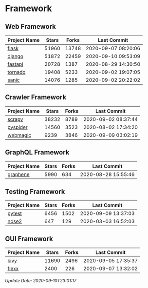 # Framework

## Web Framework

| Project Name | Stars | Forks | Last Commit |
| ------------ | ----- | ----- | ----------- |
| [flask](https://github.com/pallets/flask) | 51960 | 13748 | 2020-09-07 08:20:06 |
| [django](https://github.com/django/django) | 51872 | 22459 | 2020-09-10 09:53:09 |
| [fastapi](https://github.com/tiangolo/fastapi) | 20728 | 1387 | 2020-08-29 14:30:50 |
| [tornado](https://github.com/tornadoweb/tornado) | 19408 | 5233 | 2020-09-02 19:07:05 |
| [sanic](https://github.com/huge-success/sanic) | 14076 | 1285 | 2020-09-02 20:22:02 |

## Crawler Framework

| Project Name | Stars | Forks | Last Commit |
| ------------ | ----- | ----- | ----------- |
| [scrapy](https://github.com/scrapy/scrapy) | 38232 | 8789 | 2020-09-02 08:37:44 |
| [pyspider](https://github.com/binux/pyspider) | 14560 | 3523 | 2020-08-02 17:34:20 |
| [webmagic](https://github.com/code4craft/webmagic) | 9239 | 3846 | 2020-09-09 03:02:19 |

## GraphQL Framework

| Project Name | Stars | Forks | Last Commit |
| ------------ | ----- | ----- | ----------- |
| [graphene](https://github.com/graphql-python/graphene) | 5990 | 634 | 2020-08-28 15:55:46 |

## Testing Framework

| Project Name | Stars | Forks | Last Commit |
| ------------ | ----- | ----- | ----------- |
| [pytest](https://github.com/pytest-dev/pytest) | 6456 | 1502 | 2020-09-09 13:37:03 |
| [nose2](https://github.com/nose-devs/nose2) | 647 | 129 | 2020-03-03 16:52:03 |

## GUI Framework

| Project Name | Stars | Forks | Last Commit |
| ------------ | ----- | ----- | ----------- |
| [kivy](https://github.com/kivy/kivy) | 11690 | 2496 | 2020-09-05 17:35:37 |
| [flexx](https://github.com/flexxui/flexx) | 2400 | 226 | 2020-09-07 13:32:02 |

*Update Date: 2020-09-10T23:01:17*